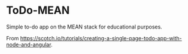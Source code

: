 # ToDo-MEAN
Simple to-do app on the MEAN stack for educational purposes.

From https://scotch.io/tutorials/creating-a-single-page-todo-app-with-node-and-angular.
